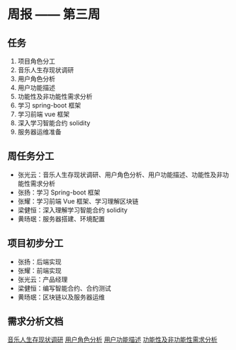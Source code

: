 # 周报 —— 第三周

## 任务

1. 项目角色分工
2. 音乐人生存现状调研
3. 用户角色分析
4. 用户功能描述
5. 功能性及非功能性需求分析
6. 学习 spring-boot 框架
7. 学习前端 vue 框架
8. 深入学习智能合约 solidity
9. 服务器运维准备

## 周任务分工

- 张光云：音乐人生存现状调研、用户角色分析、用户功能描述、功能性及非功能性需求分析
- 张扬：学习 Spring-boot 框架
- 张耀：学习前端 Vue 框架、学习理解区块链
- 梁健恒：深入理解学习智能合约 solidity
- 黄旸珉：服务器搭建、环境配置

## 项目初步分工

- 张扬：后端实现
- 张耀：前端实现
- 张光云：产品经理
- 梁健恒：编写智能合约、合约测试
- 黄旸珉：区块链以及服务器运维

## 需求分析文档

[音乐人生存现状调研](../day3/张光云/音乐人生存现状调研.md)
[用户角色分析](../day3/张光云/)
[用户功能描述](../day3/张光云/用户功能描述.md)
[功能性及非功能性需求分析](../day3/张光云/功能性及非功能性需求分析.md)
